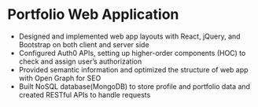 # Portfolio Web Application
* Designed and implemented web app layouts with React, jQuery, and Bootstrap on both client and server side
* Configured Auth0 APIs, setting up higher-order components (HOC) to check and assign user’s authorization
* Provided semantic information and optimized the structure of web app with Open Graph for SEO
* Built NoSQL database(MongoDB) to store profile and portfolio data and created RESTful APIs to handle requests 
